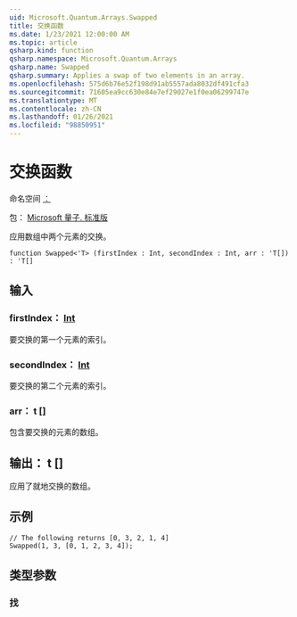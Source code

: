 ```yaml
---
uid: Microsoft.Quantum.Arrays.Swapped
title: 交换函数
ms.date: 1/23/2021 12:00:00 AM
ms.topic: article
qsharp.kind: function
qsharp.namespace: Microsoft.Quantum.Arrays
qsharp.name: Swapped
qsharp.summary: Applies a swap of two elements in an array.
ms.openlocfilehash: 575d6b76e52f198d91ab5557ada8032df491cfa3
ms.sourcegitcommit: 71605ea9cc630e84e7ef29027e1f0ea06299747e
ms.translationtype: MT
ms.contentlocale: zh-CN
ms.lasthandoff: 01/26/2021
ms.locfileid: "98850951"
---
```

# <a name="swapped-function"></a>交换函数

命名空间 [：](xref:Microsoft.Quantum.Arrays)

包： [Microsoft 量子. 标准版](https://nuget.org/packages/Microsoft.Quantum.Standard)


应用数组中两个元素的交换。

```qsharp
function Swapped<'T> (firstIndex : Int, secondIndex : Int, arr : 'T[]) : 'T[]
```


## <a name="input"></a>输入

### <a name="firstindex--int"></a>firstIndex： [Int](xref:microsoft.quantum.lang-ref.int)

要交换的第一个元素的索引。


### <a name="secondindex--int"></a>secondIndex： [Int](xref:microsoft.quantum.lang-ref.int)

要交换的第二个元素的索引。


### <a name="arr--t"></a>arr： t []

包含要交换的元素的数组。



## <a name="output--t"></a>输出： t []

应用了就地交换的数组。

## <a name="example"></a>示例

```qsharp
// The following returns [0, 3, 2, 1, 4]
Swapped(1, 3, [0, 1, 2, 3, 4]);
```

## <a name="type-parameters"></a>类型参数

### <a name="t"></a>找

